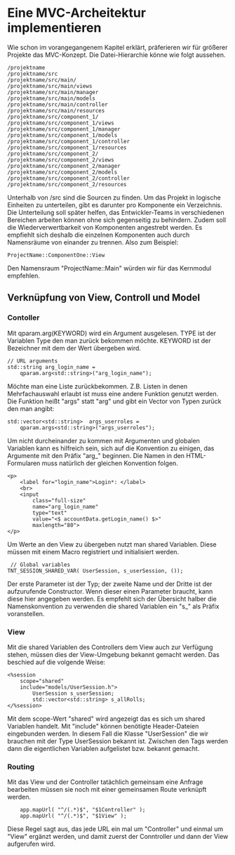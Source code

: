# Eine MVC-Archeitektur implementieren #

Wie schon im vorangegangenem Kapitel erklärt, präferieren wir für größerer
Projekte das MVC-Konzept. Die Datei-Hierarchie könne wie folgt aussehen.


    /projektname
    /projektname/src
    /projektname/src/main/
    /projektname/src/main/views
    /projektname/src/main/manager
    /projektname/src/main/models
    /projektname/src/main/controller
    /projektname/src/main/resources
    /projektname/src/component_1/
    /projektname/src/component_1/views
    /projektname/src/component_1/manager
    /projektname/src/component_1/models
    /projektname/src/component_1/controller
    /projektname/src/component_1/resources
    /projektname/src/component_2/
    /projektname/src/component_2/views
    /projektname/src/component_2/manager
    /projektname/src/component_2/models
    /projektname/src/component_2/controller
    /projektname/src/component_2/resources

Unterhalb von /src sind die Sourcen zu finden. Um das Projekt in logische
Einheiten zu unterteilen, gibt es darunter pro Komponente ein Verzeichnis.
Die Unterteilung soll später helfen, das Entwickler-Teams in verschiedenen
Bereichen arbeiten können ohne sich gegenseitig zu behindern. Zudem soll die
Wiederverwertbarkeit von Komponenten angestrebt werden. Es empfiehlt sich
deshalb die einzelnen Komponenten auch durch Namensräume von einander zu
trennen. Also zum Beispiel:

    ProjectName::ComponentOne::View

Den Namensraum "ProjectName::Main" würden wir für das Kernmodul empfehlen.


## Verknüpfung von View, Controll und Model ##


### Contoller ###


Mit qparam.arg<TYPE>(KEYWORD) wird ein Argument ausgelesen. TYPE ist der
Variablen Type den man zurück bekommen möchte. KEYWORD ist der Bezeichner
mit dem der Wert übergeben wird.

    // URL arguments
    std::string arg_login_name =
        qparam.arg<std::string>("arg_login_name");


Möchte man eine Liste zurückbekommen.
Z.B. Listen in denen Mehrfachauswahl erlaubt ist muss eine andere Funktion
genutzt werden. Die Funktion heißt "args" statt "arg" und gibt ein Vector von
Typen zurück den man angibt:

    std::vector<std::string>  args_userroles =
        qparam.args<std::string>("args_userroles");

Um nicht durcheinander zu kommen mit Argumenten und globalen Variablen kann es
hilfreich sein, sich auf die Konvention zu einigen, das Argumente mit den
Präfix "arg_" beginnen. Die Namen in den HTML-Formularen muss natürlich der
gleichen Konvention folgen.

    <p>
        <label for="login_name">Login*: </label>
        <br>
        <input
            class="full-size"
            name="arg_login_name"
            type="text"
            value="<$ accountData.getLogin_name() $>"
            maxlength="80">
    </p>

Um Werte an den View zu übergeben nutzt man shared Variablen. Diese müssen
mit einem Macro registriert und initialisiert werden.

     // Global variables
    TNT_SESSION_SHARED_VAR( UserSession, s_userSession, ());

Der erste Parameter ist der Typ; der zweite Name und der Dritte ist
der aufzurufende Constructor. Wenn dieser einen Parameter braucht, kann diese
hier angegeben werden. Es empfehlt sich der Übersicht halber die
Namenskonvention zu verwenden die shared Variablen ein "s_" als Präfix
voranstellen.


### View ###

Mit die shared Variablen des Controllers dem View auch zur Verfügung
stehen, müssen dies der View-Umgebung bekannt gemacht werden. Das beschied
auf die volgende Weise:

    <%session
        scope="shared"
        include="models/UserSession.h">
            UserSession s_userSession;
            std::vector<std::string> s_allRolls;
    </%session>


Mit dem scope-Wert "shared" wird angezeigt das es sich um shared Variablen
handelt. Mit "include" können benötigte Header-Dateien eingebunden werden. In
diesem Fall die Klasse "UserSession" die wir brauchen mit der Type UserSession
bekannt ist. Zwischen den Tags werden dann die eigentlichen Variablen aufgelistet
bzw. bekannt gemacht.


### Routing ###

Mit das View und der Controller tatächlich gemeinsam eine Anfrage bearbeiten
müssen sie noch mit einer gemeinsamen Route verknüpft werden.

        app.mapUrl( "^/(.*)$", "$1Controller" );
        app.mapUrl( "^/(.*)$", "$1View" );

Diese Regel sagt aus, das jede URL ein mal um "Controller" und einmal um "View"
ergänzt werden, und damit zuerst der Conntroller und dann der View aufgerufen
wird.
